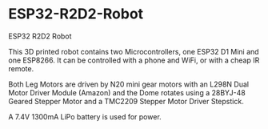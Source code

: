 # ESP32-R2D2-Robot
ESP32 R2D2 Robot

This 3D printed robot contains two Microcontrollers,
one ESP32 D1 Mini and one ESP8266.   It can be controlled with
a phone and WiFi, or with a cheap IR remote.

Both Leg Motors are driven by N20 mini gear motors with an L298N Dual
Motor Driver Module (Amazon) and the Dome rotates using a 28BYJ-48 Geared 
Stepper Motor and a TMC2209 Stepper Motor Driver Stepstick.



A 7.4V 1300mA LiPo battery is used for power.
